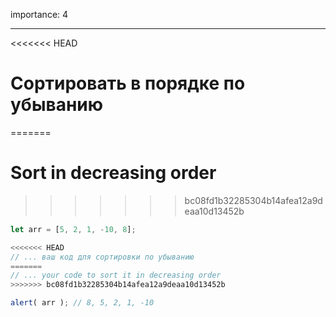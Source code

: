 importance: 4

---

<<<<<<< HEAD
# Сортировать в порядке по убыванию
=======
# Sort in decreasing order
>>>>>>> bc08fd1b32285304b14afea12a9deaa10d13452b

```js
let arr = [5, 2, 1, -10, 8];

<<<<<<< HEAD
// ... ваш код для сортировки по убыванию
=======
// ... your code to sort it in decreasing order
>>>>>>> bc08fd1b32285304b14afea12a9deaa10d13452b

alert( arr ); // 8, 5, 2, 1, -10
```

